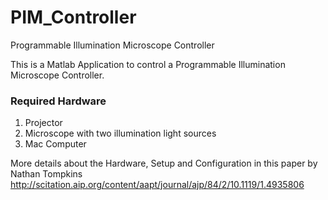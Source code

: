 # PIM_Controller
Programmable Illumination Microscope Controller

This is a Matlab Application to control a Programmable Illumination Microscope Controller. 

### Required Hardware
1. Projector
2. Microscope with two illumination light sources
3. Mac Computer

More details about the Hardware, Setup and Configuration in this paper by Nathan Tompkins http://scitation.aip.org/content/aapt/journal/ajp/84/2/10.1119/1.4935806


